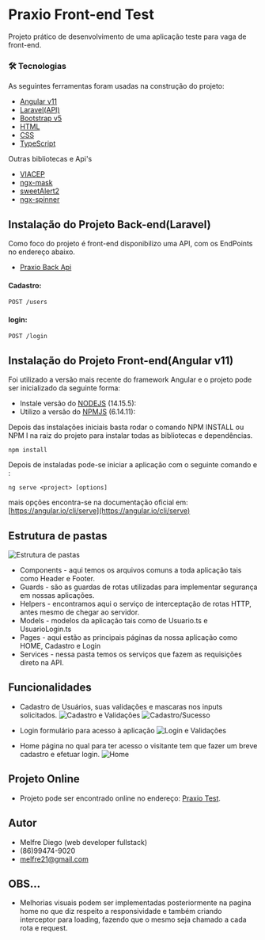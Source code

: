 # Praxio Front-end Test

Projeto prático de desenvolvimento de uma aplicação teste para vaga de front-end.

### 🛠 Tecnologias

As seguintes ferramentas foram usadas na construção do projeto:

- [Angular v11](https://expo.io/)
- [Laravel(API)](https://laravel.com/)
- [Bootstrap v5](https://getbootstrap.com/)
- [HTML](https://www.w3schools.com/html/)
- [CSS](https://www.w3schools.com/css/)
- [TypeScript](https://www.typescriptlang.org/)

Outras bibliotecas e Api's

- [VIACEP](https://viacep.com.br/)
- [ngx-mask](https://github.com/JsDaddy/ngx-mask)
- [sweetAlert2](https://sweetalert2.github.io/)
- [ngx-spinner](https://github.com/Napster2210/ngx-spinner)



## Instalação do Projeto Back-end(Laravel)

Como foco do projeto é front-end disponibilizo uma API, com os EndPoints no endereço abaixo.
- [Praxio Back Api](https://praxio.afrenti.com.br/api)

#### Cadastro:
```
POST /users
```
#### login:
```
POST /login
```

## Instalação do Projeto Front-end(Angular v11)


Foi utilizado a versão mais recente do framework Angular e o projeto pode ser inicializado da seguinte forma:

- Instale versão do [NODEJS](https://nodejs.org/en/) (14.15.5):
- Utilizo a versão do [NPMJS](https://www.npmjs.com/) (6.14.11):

Depois das instalações iniciais basta rodar o comando NPM INSTALL ou NPM I na raiz do projeto para instalar todas as bibliotecas e dependências.

```
npm install
```

Depois de instaladas pode-se iniciar a aplicação com o seguinte comando e :

```
ng serve <project> [options]
```
mais opções encontra-se na documentação oficial em: [https://angular.io/cli/serve](https://angular.io/cli/serve)

## Estrutura de pastas
![Estrutura de pastas](http://front-praxio.afrenti.com.br/images_readme/estrutura_pastas.png)
- Components - aqui temos os arquivos comuns a toda aplicação tais como Header e Footer.
- Guards - são as guardas de rotas utilizadas para implementar segurança em nossas aplicações.
- Helpers - encontramos aqui o serviço de interceptação de rotas HTTP, antes mesmo de chegar ao servidor. 
- Models - modelos da aplicação tais como de Usuario.ts e UsuarioLogin.ts
- Pages - aqui estão as principais páginas da nossa aplicação como HOME, Cadastro e Login
- Services - nessa pasta temos os serviços que fazem as requisições direto na API.

## Funcionalidades
- Cadastro de Usuários, suas validações e mascaras nos inputs solicitados.
![Cadastro e Validações](http://front-praxio.afrenti.com.br/images_readme/cadstro_validacoes.png)
![Cadastro/Sucesso](http://front-praxio.afrenti.com.br/images_readme/cadastro_com_sucesso.png)


- Login formulário para acesso à aplicação
![Login e Validações](http://front-praxio.afrenti.com.br/images_readme/login_e_validacoes.png)


- Home página no qual para ter acesso o visitante tem que fazer um breve cadastro e efetuar login.
![Home](http://front-praxio.afrenti.com.br/images_readme/home.png)

## Projeto Online
- Projeto pode ser encontrado online no endereço: [Praxio Test](https://front-praxio.afrenti.com.br).

## Autor
- Melfre Diego (web developer fullstack)
- (86)99474-9020
- melfre21@gmail.com

## OBS...
- Melhorias visuais podem ser implementadas posteriormente na pagina home no que diz respeito a responsividade e também criando interceptor para loading, fazendo que o mesmo seja chamado a cada rota e request.

